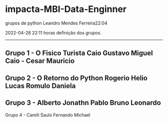 # impacta-MBI-Data-Enginner


grupos de python
Leandro Mendes Ferreira22:04

2022-04-28 22:11 horas definição dos grupos.

-----------------------------------------------------------
Grupo 1 - O Fisico Turista
	Caio
	Gustavo
	Miguel
	Caio - Cesar
	Mauricio
------------------------------------------------------------
Grupo 2 - O Retorno do Python
	Rogerio
	Helio
	Lucas
	Romulo
	Daniela	
-------------------------------------------------------------
Grupo 3 - 
	Alberto
	Jonathn
	Pablo
	Bruno
	Leonardo
-------------------------------------------------------------	
Grupo 4 - 
	Camili
	Saulo
	Fernando
	Michael
